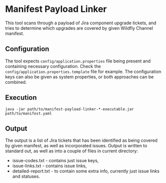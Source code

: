 # Manifest Payload Linker

This tool scans through a payload of Jira component upgrade tickets, and tries to determine which upgrades are
covered by given Wildfly Channel manifest.

## Configuration

The tool expects `config/application.properties` file being present and containing necessary configuration. Check the
`config/application.properties.template` file for example. The configuration keys can also be given as system 
properties, or both approaches can be combined.

## Execution

```shell
java -jar path/to/manifest-payload-linker-*-executable.jar path/to/manifest.yaml
```

## Output

The output is a list of Jira tickets that has been identified as being covered by given manifest, as well as
incorporated issues. Output is written to standard out, as well as into a couple of files in current directory:

* issue-codes.txt - contains just issue keys,
* issue-links.txt - contains issue links,
* detailed-report.txt - to contain some extra info, currently just issue links and statuses.
